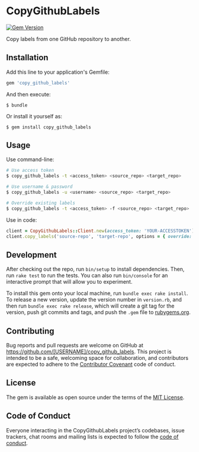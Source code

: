 # CopyGithubLabels
[![Gem Version](https://badge.fury.io/rb/copy_github_labels.svg)](https://badge.fury.io/rb/copy_github_labels)


Copy labels from one GitHub repository to another.

## Installation

Add this line to your application's Gemfile:

```ruby
gem 'copy_github_labels'
```

And then execute:

    $ bundle

Or install it yourself as:

    $ gem install copy_github_labels

## Usage

Use command-line:
```bash
# Use access token
$ copy_github_labels -t <access_token> <source_repo> <target_repo>

# Use username & password
$ copy_github_labels -u <username> <source_repo> <target_repo>

# Override existing labels
$ copy_github_labels -t <access_token> -f <source_repo> <target_repo>

```

Use in code:
```ruby
client = CopyGithubLabels::Client.new(access_token: 'YOUR-ACCESSTOKEN')
client.copy_labels('source-repo', 'target-repo', options = { override: false })
```

## Development

After checking out the repo, run `bin/setup` to install dependencies. Then, run `rake test` to run the tests. You can also run `bin/console` for an interactive prompt that will allow you to experiment.

To install this gem onto your local machine, run `bundle exec rake install`. To release a new version, update the version number in `version.rb`, and then run `bundle exec rake release`, which will create a git tag for the version, push git commits and tags, and push the `.gem` file to [rubygems.org](https://rubygems.org).

## Contributing

Bug reports and pull requests are welcome on GitHub at https://github.com/[USERNAME]/copy_github_labels. This project is intended to be a safe, welcoming space for collaboration, and contributors are expected to adhere to the [Contributor Covenant](http://contributor-covenant.org) code of conduct.

## License

The gem is available as open source under the terms of the [MIT License](https://opensource.org/licenses/MIT).

## Code of Conduct

Everyone interacting in the CopyGithubLabels project’s codebases, issue trackers, chat rooms and mailing lists is expected to follow the [code of conduct](https://github.com/[USERNAME]/copy_github_labels/blob/master/CODE_OF_CONDUCT.md).
